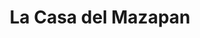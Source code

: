 ---
title: "La Casa del Mazapan"
url: /toledo/la-casa-del-mazapan-cuesta-pajaritos/
shop: confitería
---